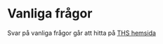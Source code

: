 
# Vanliga frågor
Svar på vanliga frågor går att hitta på [THS hemsida](https://ths.kth.se/en/help)
